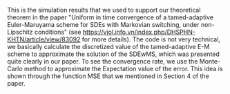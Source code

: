 This is the simulation results that we used to support our theoretical theorem in the paper "Uniform in time convergence of a tamed-adaptive Euler-Maruyama scheme for SDEs with Markovian switching, under non-Lipschitz conditions" (see https://vjol.info.vn/index.php/DHSPHN-KHTN/article/view/83092 for more details).
The code is not very technical, we basically calculate the discretized value of the tamed-adaptive E-M scheme to approximate the solution of the SDEwMS, which was presented quite clearly in our paper.
To see the convergence rate, we use the Monte-Carlo method to approximate the Expectation value of the error. This idea is shown through the function MSE that we mentioned in Section 4 of the paper.
